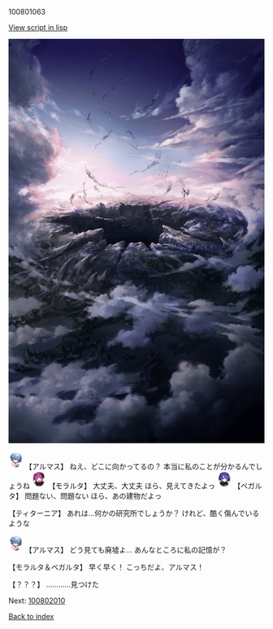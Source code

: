 100801063

[View script in lisp](../scripts/100801063.txt)

![101_hole.png](../images/backgrounds/101_hole.png)

<img src="../images/units/3840001.png" alt="3840001.png" height="34"/>
【アルマス】
ねえ、どこに向かってるの？
本当に私のことが分かるんでしょうね

<img src="../images/units/3104011.png" alt="3104011.png" height="34"/>
【モラルタ】
大丈夫、大丈夫
ほら、見えてきたよっ

<img src="../images/units/3104111.png" alt="3104111.png" height="34"/>
【ベガルタ】
問題ない、問題ない
ほら、あの建物だよっ

【ティターニア】
あれは…何かの研究所でしょうか？
けれど、酷く傷んでいるような

<img src="../images/units/3840001.png" alt="3840001.png" height="34"/>
【アルマス】
どう見ても廃墟よ…
あんなところに私の記憶が？

【モラルタ＆ベガルタ】
早く早く！
こっちだよ、アルマス！

【？？？】
…………見つけた

Next: [100802010](100802010.md)

[Back to index](index.md)
